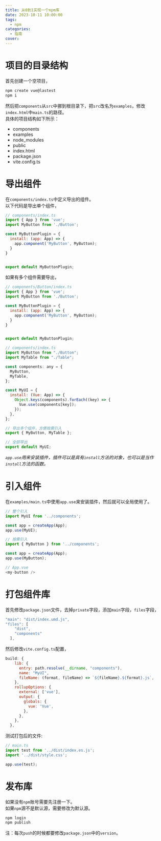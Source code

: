 ```yaml
---
title: 从0到1实现一个npm库
date: 2023-10-11 10:00:00
tags:
  - npm
categories:
  - 指南
cover: 
---
```


# 项目的目录结构
首先创建一个空项目，
```bash
npm create vue@lastest
npm i
```
然后把`components`从`src`中挪到根目录下，把`src`改名为`examples`，修改`index.html`中`main.ts`的路径。  
具体的项目结构如下所示：

- components
- examples
- node_modules
- public
- index.html
- package.json
- vite.config.ts
# 导出组件
在`components/index.ts`中定义导出的组件。    
以下代码是导出单个组件，

```js
// components/index.ts
import { App } from 'vue';
import MyButton from './Button';

const MyButtonPlugin = {
  install: (app: App) => {
    app.component('MyButton', MyButton);
  }
}


export default MyButtonPlugin;
```
如果有多个组件需要导出，

```js
// components/Button/index.ts
import { App } from 'vue';
import MyButton from './Button';

const MyButtonPlugin = {
  install: (app: App) => {
    app.component('MyButton', MyButton);
  }
}


export default MyButtonPlugin;
```

```js
// components/index.ts
import MyButton from "./Button";
import MyTable from "./Table";

const components: any = {
  MyButton,
  MyTable,
};

const MyUI = {
  install: (Vue: App) => {
    Object.keys(components).forEach((key) => {
      Vue.use(components[key]);
    });
  },
};

// 导出多个组件，方便按需引入
export { MyButton, MyTable };

// 全部导出
export default MyUI;
```
*`app.use`用来安装插件，插件可以是具有`install`方法的对象，也可以是当作`install`方法的函数。*
# 引入组件
在`examples/main.ts`中使用`app.use`来安装插件，然后就可以全局使用了。
```js
// 整个引入
import MyUI from '../components';

const app = createApp(App);
app.use(MyUI);
```

```js
// 按需引入
import { MyButton } from '../components';

const app = createApp(App);
app.use(MyButton);
```
```js
// App.vue
<my-button />
```
# 打包组件库
首先修改`package.json`文件，去掉`private`字段，添加`main`字段，`files`字段，
```js
"main": "dist/index.umd.js",
"files": [
    "dist",
    "components"
  ],
```
然后修改`vite.config.ts`配置，
```js
build: {
    lib: {
      entry: path.resolve(__dirname, "components"),
      name: "MyUI",
      fileName: (format, fileName) => `${fileName}.${format}.js`,
    },
    rollupOptions: {
      external: ['vue'],
      output: {
        globals: {
          vue: 'Vue',
        },
      },
    },
  },
```
测试打包后的文件:
```js
// main.ts
import test from '../dist/index.es.js';
import '../dist/style.css';

app.use(test);
```
# 发布库
如果没有`npm`账号需要先注册一下。  
如果`npm`源不是默认源，需要修改为默认源。
```bash
npm login
npm publish
```
注：每次`push`的时候都要修改`package.json`中的`version`。
